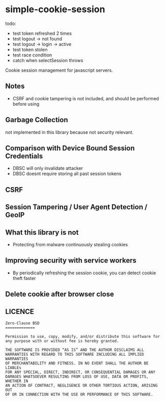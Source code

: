 # simple-cookie-session

todo:
- test token refreshed 2 times
- test logout -> not found
- test logout -> login -> active
- test token stolen
- test race condition
- catch when selectSession throws

Cookie session management for javascript servers.

## Notes

- CSRF and cookie tampering is not included, and should be performed before using

## Garbage Collection
not implemented in this library because not security relevant.     

## Comparison with Device Bound Session Credentials

- DBSC will only invalidate attacker
- DBSC doesnt require storing all past session tokens

## CSRF

## Session Tampering / User Agent Detection / GeoIP

## What this library is not

- Protecting from malware continuously stealing cookies 

## Improving security with service workers

- By periodically refreshing the session cookie, you can detect cookie theft faster

## Delete cookie after browser close

## LICENCE

```
Zero-Clause BSD
=============

Permission to use, copy, modify, and/or distribute this software for
any purpose with or without fee is hereby granted.

THE SOFTWARE IS PROVIDED “AS IS” AND THE AUTHOR DISCLAIMS ALL
WARRANTIES WITH REGARD TO THIS SOFTWARE INCLUDING ALL IMPLIED WARRANTIES
OF MERCHANTABILITY AND FITNESS. IN NO EVENT SHALL THE AUTHOR BE LIABLEs
FOR ANY SPECIAL, DIRECT, INDIRECT, OR CONSEQUENTIAL DAMAGES OR ANY
DAMAGES WHATSOEVER RESULTING FROM LOSS OF USE, DATA OR PROFITS, WHETHER IN
AN ACTION OF CONTRACT, NEGLIGENCE OR OTHER TORTIOUS ACTION, ARISING OUT
OF OR IN CONNECTION WITH THE USE OR PERFORMANCE OF THIS SOFTWARE.
```
